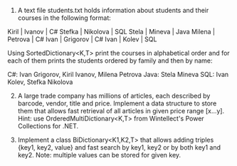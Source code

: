 1. A text file students.txt holds information about students and their courses in the following format:

Kiril  | Ivanov   | C#
Stefka | Nikolova | SQL
Stela  | Mineva   | Java
Milena | Petrova  | C#
Ivan   | Grigorov | C#
Ivan   | Kolev    | SQL

Using SortedDictionary<K,T> print the courses in alphabetical order and for each of them prints the students ordered by family and then by name:

C#: Ivan Grigorov, Kiril Ivanov, Milena Petrova
Java: Stela Mineva
SQL: Ivan Kolev, Stefka Nikolova

2. A large trade company has millions of articles, each described by barcode, vendor, title and price. Implement a data structure to store them that allows fast retrieval of all articles in given price range [x…y]. Hint: use OrderedMultiDictionary<K,T> from Wintellect's Power Collections for .NET. 

3. Implement a class BiDictionary<K1,K2,T> that allows adding triples {key1, key2, value} and fast search by key1, key2 or by both key1 and key2. Note: multiple values can be stored for given key.
